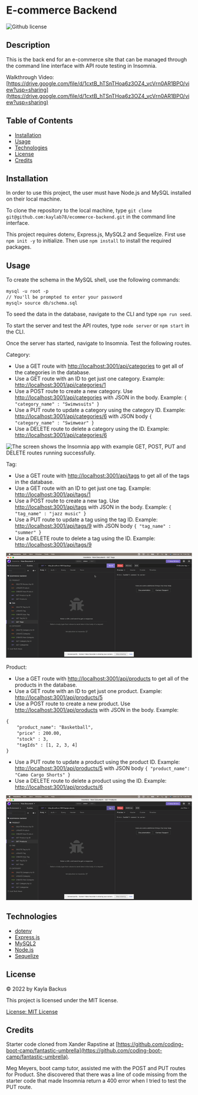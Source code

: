 # E-commerce Backend
![Github license](https://img.shields.io/badge/license-MIT-blue.svg)

## Description
This is the back end for an e-commerce site that can be managed through the command line interface with API route testing in Insomnia.

Walkthrough Video: [https://drive.google.com/file/d/1cxtB_hTSnTHoa6z3OZ4_vcVrn0AR1BPO/view?usp=sharing](https://drive.google.com/file/d/1cxtB_hTSnTHoa6z3OZ4_vcVrn0AR1BPO/view?usp=sharing)

## Table of Contents
- [Installation](#installation)
- [Usage](#usage)
- [Technologies](#technologies)
- [License](#license)
- [Credits](#credits)

## Installation
In order to use this project, the user must have Node.js and MySQL installed on their local machine.

To clone the repository to the local machine, type `git clone git@github.com:kaylab78/ecommerce-backend.git` in the command line interface.

This project requires dotenv, Express.js, MySQL2 and Sequelize. First use `npm init -y` to initialize. Then use `npm install` to install the required packages.

## Usage
To create the schema in the MySQL shell, use the following commands:
```
mysql -u root -p
// You'll be prompted to enter your password
mysql> source db/schema.sql
```

To seed the data in the database, navigate to the CLI and type `npm run seed`.

To start the server and test the API routes, type `node server` or `npm start` in the CLI.

Once the server has started, navigate to Insomnia. Test the following routes.

Category:
- Use a GET route with [http://localhost:3001/api/categories](http://localhost:3001/api/categories) to get all of the categories in the database.
- Use a GET route with an ID to get just one category. Example: [http://localhost:3001/api/categories/1](http://localhost:3001/api/categories/1)
- Use a POST route to create a new category. Use [http://localhost:3001/api/categories](http://localhost:3001/api/categories) with JSON in the body. Example: `{ "category_name" : "Swimwsuits" }`
- Use a PUT route to update a category using the category ID. Example: [http://localhost:3001/api/categories/6](http://localhost:3001/api/categories/6) with JSON body `{ "category_name" : "Swimwear" }`
- Use a DELETE route to delete a category using the ID. Example: [http://localhost:3001/api/categories/6](http://localhost:3001/api/categories/6)

![The screen shows the Insomnia app with example GET, POST, PUT and DELETE routes running successfully.](/assets/screenshot-1.gif)

Tag:
- Use a GET route with [http://localhost:3001/api/tags](http://localhost:3001/api/tags) to get all of the tags in the database.
- Use a GET route with an ID to get just one tag. Example: [http://localhost:3001/api/tags/1](http://localhost:3001/api/tags/1)
- Use a POST route to create a new tag. Use [http://localhost:3001/api/tags](http://localhost:3001/api/tags) with JSON in the body. Example: `{ "tag_name" : "jazz music" }`
- Use a PUT route to update a tag using the tag ID. Example: [http://localhost:3001/api/tags/9](http://localhost:3001/api/tags/9) with JSON body `{ "tag_name" : "summer" }`
- Use a DELETE route to delete a tag using the ID. Example: [http://localhost:3001/api/tags/9](http://localhost:3001/api/tags/9)

![The screen shows the Insomnia app with example GET, POST, PUT and DELETE routes running successfully.](/assets/screenshot-2.gif)

Product:
- Use a GET route with [http://localhost:3001/api/products](http://localhost:3001/api/products) to get all of the products in the database.
- Use a GET route with an ID to get just one product. Example: [http://localhost:3001/api/products/5](http://localhost:3001/api/products/5)
- Use a POST route to create a new product. Use [http://localhost:3001/api/products](http://localhost:3001/api/products) with JSON in the body. Example: 
```
{
    "product_name": "Basketball",
    "price" : 200.00,
    "stock" : 3,
    "tagIds" : [1, 2, 3, 4]
}
```
- Use a PUT route to update a product using the product ID. Example: [http://localhost:3001/api/products/5](http://localhost:3001/api/products/5) with JSON body `{ "product_name": "Camo Cargo Shorts" }`
- Use a DELETE route to delete a product using the ID. Example: [http://localhost:3001/api/products/6](http://localhost:3001/api/products/6)

![The screen shows the Insomnia app with example GET, POST, PUT and DELETE routes running successfully.](/assets/screenshot-3.gif)

## Technologies
- [dotenv](https://www.npmjs.com/package/dotenv)
- [Express.js](https://expressjs.com/)
- [MySQL2](https://www.npmjs.com/package/mysql2)
- [Node.js](https://nodejs.dev/)
- [Sequelize](https://www.npmjs.com/package/sequelize)

## License
&copy; 2022 by Kayla Backus

This project is licensed under the MIT license.

[License: MIT License](https://opensource.org/licenses/MIT)

## Credits
Starter code cloned from Xander Rapstine at [https://github.com/coding-boot-camp/fantastic-umbrella](https://github.com/coding-boot-camp/fantastic-umbrella).

Meg Meyers, boot camp tutor, assisted me with the POST and PUT routes for Product. She discovered that there was a line of code missing from the starter code that made Insomnia return a 400 error when I tried to test the PUT route.